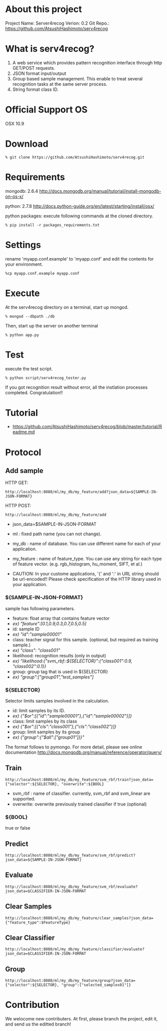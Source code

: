 # About this project
Project Name: Server4recog
Verion:	      0.2
Git Repo.:    https://github.com/AtsushiHashimoto/serv4recog

# What is serv4recog?
1. A web service which provides pattern recognition interface through http GET/POST requests.
2. JSON format input/output
3. Group based sample management. This enable to treat several recognition tasks at the same server process.
4. String format class ID.

# Official Support OS
OSX 10.9

# Download
    % git clone https://github.com/AtsushiHashimoto/serv4recog.git

# Requirements
mongodb:			2.6.4
http://docs.mongodb.org/manual/tutorial/install-mongodb-on-os-x/

python:       2.7.8
http://docs.python-guide.org/en/latest/starting/install/osx/

python packages: execute following commands at the cloned directory.

    % pip install -r packages_requirements.txt

# Settings
rename 'myapp.conf.example' to 'myapp.conf' and edit the contents for your environment.

    %cp myapp.conf.example myapp.conf

# Execute
At the serv4recog directory on a terminal, start up mongod.

    % mongod --dbpath ./db

Then, start up the server on another terminal

    % python app.py

# Test
execute the test script.

    % python script/serv4recog_tester.py

If you got recognition result without error, all the instlation processes completed.
Congratulation!!

# Tutorial
 
- https://github.com/AtsushiHashimoto/serv4recog/blob/master/tutorial/Readme.md

# Protocol
## Add sample
HTTP GET:

    http://localhost:8080/ml/my_db/my_feature/add?json_data=${SAMPLE-IN-JSON-FORMAT}

HTTP POST:
 
    http://localhost:8080/ml/my_db/my_feature/add
    

- json_data=$SAMPLE-IN-JSON-FORMAT
- ml      : fixed path name (you can not change).
- my_db   : name of database. You can use different name for each of your application.
- my_feature : name of feature_type. You can use any string for each type of feature vector. (e.g. rgb_histogram, hu_moment, SIFT, et al.)

- CAUTION: In your custome applications, '{' and ':' in URL string should be url-encoded!! Please check specification of the HTTP library used in your application.

### ${SAMPLE-IN-JSON-FORMAT}
sample has following parameters.

- feature: float array that contains feature vector
 - _ex) "feature":[0.1,0.9,0.3,0.7,0.5,0.5]_
- id: sample ID
 - _ex) "id":"sample00001"_
- class: teacher signal for this sample. (optional, but required as training sample.)
 - _ex) "class": "class001"_
- likelihood: recognition results (only in output)
 - _ex) "likelihood:{"svm_rbf::${SELECTOR}":{"class001":0.9, "class002":0.1}}_
- group: group tag that is used in ${SELECTOR}
 - _ex) "group":["group01","test_samples"]_

### ${SELECTOR}
Selector limits samples involved in the calculation.
- id: limit samples by its ID.
 - _ex) {"$or":[{"id":"sample00001"},{"id":"sample00002"}]}_
- class: limit samples by its class
 - _ex) {"$or":[{"cls":"class001"},{"cls":"class002"}]}_
- group: limit samples by its group
 - _ex) {"group":{"$all":["group01"]}}"_

The format follows to pymongo. For more detail, please see online documentation
    http://docs.mongodb.org/manual/reference/operator/query/


## Train
    http://localhost:8080/ml/my_db/my_feature/svm_rbf/train?json_data={"selector":${SELECTOR}, "overwrite":${BOOL}
- svm_rbf : name of classifier. currently, svm_rbf and svm_linear are supported.
- overwrite: overwrite previously trained classifier if true (optional)

### ${BOOL}
true or false

## Predict
    http://localhost:8080/ml/my_db/my_feature/svm_rbf/predict?json_data=${SAMPLE-IN-JSON-FORMAT}

## Evaluate
    http://localhost:8080/ml/my_db/my_feature/svm_rbf/evaluate?json_data=$CLASSIFIER-IN-JSON-FORMAT

## Clear Samples
    http://localhost:8080/ml/my_db/my_feature/clear_samples?json_data={"feature_type":$FeatureType}

## Clear Classifier
    http://localhost:8080/ml/my_db/my_feature/classifier/evaluate?json_data=$CLASSIFIER-IN-JSON-FORMAT

## Group
    http://localhost:8080/ml/my_db/my_feature/group?json_data={"selector":${SELECTOR}, "group":["selected_samples01"]}

# Contribution
We welocome new contributers. At first, please branch the project, edit it, and send us the editted branch!

